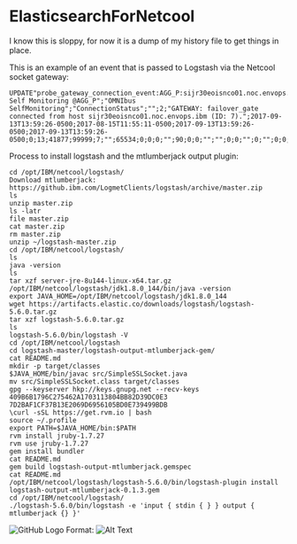 # ElasticsearchForNetcool

I know this is sloppy, for now it is a dump of my history file to get things
in place.

This is an example of an event that is passed to Logstash via the Netcool socket gateway:
```
UPDATE"probe_gateway_connection_event:AGG_P:sijr30eoisnco01.noc.envops.ibm:7:GATEWAY:failover_gate:";"sidr30eoisnco01.noc.envops.ibmserviceengage.com";"sidr30eoisnco01.noc.envops.ibmserviceengage.com";"OMNIbus Self Monitoring @AGG_P";"OMNIbus SelfMonitoring";"ConnectionStatus";"";2;"GATEWAY: failover_gate connected from host sijr30eoisnco01.noc.envops.ibm (ID: 7).";2017-09-13T13:59:26-0500;2017-08-15T11:55:11-0500;2017-09-13T13:59:26-0500;2017-09-13T13:59:26-0500;0;13;41877;99999;7;"";65534;0;0;0;"";90;0;0;"";"";0;0;"";0;"";0;0;"";"";"";"";"";"";"";"";0;0;"";"";"";"AGG_P";30221
```

Process to install logstash and the mtlumberjack output plugin:
```
cd /opt/IBM/netcool/logstash/
Download mtlumberjack: https://github.ibm.com/LogmetClients/logstash/archive/master.zip
ls
unzip master.zip
ls -latr
file master.zip
cat master.zip
rm master.zip
unzip ~/logstash-master.zip
cd /opt/IBM/netcool/logstash/
ls
java -version
ls
tar xzf server-jre-8u144-linux-x64.tar.gz
/opt/IBM/netcool/logstash/jdk1.8.0_144/bin/java -version
export JAVA_HOME=/opt/IBM/netcool/logstash/jdk1.8.0_144
wget https://artifacts.elastic.co/downloads/logstash/logstash-5.6.0.tar.gz
tar xzf logstash-5.6.0.tar.gz
ls
logstash-5.6.0/bin/logstash -V
cd /opt/IBM/netcool/logstash
cd logstash-master/logstash-output-mtlumberjack-gem/
cat README.md
mkdir -p target/classes
$JAVA_HOME/bin/javac src/SimpleSSLSocket.java
mv src/SimpleSSLSocket.class target/classes
gpg --keyserver hkp://keys.gnupg.net --recv-keys 409B6B1796C275462A1703113804BB82D39DC0E3 7D2BAF1CF37B13E2069D6956105BD0E739499BDB
\curl -sSL https://get.rvm.io | bash
source ~/.profile
export PATH=$JAVA_HOME/bin:$PATH
rvm install jruby-1.7.27
rvm use jruby-1.7.27
gem install bundler
cat README.md
gem build logstash-output-mtlumberjack.gemspec
cat README.md
/opt/IBM/netcool/logstash/logstash-5.6.0/bin/logstash-plugin install logstash-output-mtlumberjack-0.1.3.gem
cd /opt/IBM/netcool/logstash/
./logstash-5.6.0/bin/logstash -e 'input { stdin { } } output { mtlumberjack {} }'
```



![GitHub Logo](/images/logo.png)
Format: ![Alt Text](url)


